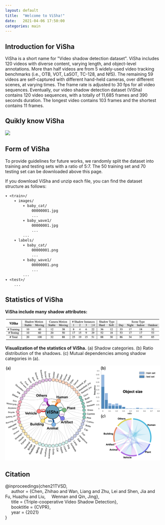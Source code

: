 ```yaml
---
layout: default
title:  "Welcome to ViSha!"
date:   2021-04-06 17:50:00
categories: main
---
```


## Introduction for ViSha
ViSha is a short name for "Video shadow detection dataset". ViSha includes 120 videos with diverse content, varying length, and object-level annotations. More than half videos are from 5 widely-used video tracking benchmarks (i.e., OTB, VOT, LaSOT, TC-128, and NfS). The remaining 59 videos are self-captured with different hand-held cameras, over different scenes, at varying times. The frame rate is adjusted to 30 fps for all video sequences. Eventually, our video shadow detection dataset (ViSha) contains 120 video sequences, with a totally of 11,685 frames and 390 seconds duration. The longest video contains 103 frames and the shortest contains 11 frames.

## Quikly know ViSha

<img src="https://github.com/eraserNut/eraserNut.github.io/blob/main/_posts/video1_compass_gif2.gif?raw=true">

## Form of ViSha
To provide guidelines for future works, we randomly split the dataset into training and testing sets with a ratio of 5:7. The 50 training set and 70 testing set can be downloaded above this page.

If you download ViSha and unzip each file, you can find the dataset structure as follows:

    ▾ <train>/
        ▾ images/
            ▾ baby_cat/
                00000001.jpg
                ...
            ▾ baby_wave1/
                00000001.jpg
                ...
            ...
        ▾ labels/
            ▾ baby_cat/
                00000001.png
                ...
            ▾ baby_wave1/
                00000001.png
                ...
            ...
    ▾ <test>/
        ...

<!-- <img src="https://github.com/eraserNut/eraserNut.github.io/blob/main/_posts/folder_structure.png?raw=true" height="500"> -->


## Statistics of ViSha
**ViSha include many shadow attributes:**

<img src="https://github.com/eraserNut/eraserNut.github.io/blob/main/_posts/visha_sta.png?raw=true" width="720">


**Visualization of the statistics of ViSha.** (a) Shadow categories. (b) Ratio distribution of the shadows. (c) Mutual dependencies among shadow categories in (a).

<img src="https://github.com/eraserNut/eraserNut.github.io/blob/main/_posts/visha_figure.png?raw=true" width="700">

## Citation
@inproceedings{chen21TVSD,   
&nbsp;&nbsp;&nbsp;&nbsp;  author = {Chen, Zhihao and Wan, Liang and Zhu, Lei and Shen, Jia and Fu, Huazhu and Liu,&nbsp;&nbsp;&nbsp;&nbsp; Wennan and Qin, Jing},    
&nbsp;&nbsp;&nbsp;&nbsp;  title = {Triple-cooperative Video Shadow Detection},    
&nbsp;&nbsp;&nbsp;&nbsp;  booktitle = {CVPR},    
&nbsp;&nbsp;&nbsp;&nbsp;  year  = {2021}    
}
